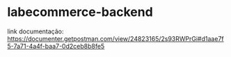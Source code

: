 # labecommerce-backend
link documentação: https://documenter.getpostman.com/view/24823165/2s93RWPrGi#d1aae7f5-7a71-4a4f-baa7-0d2ceb8b8fe5